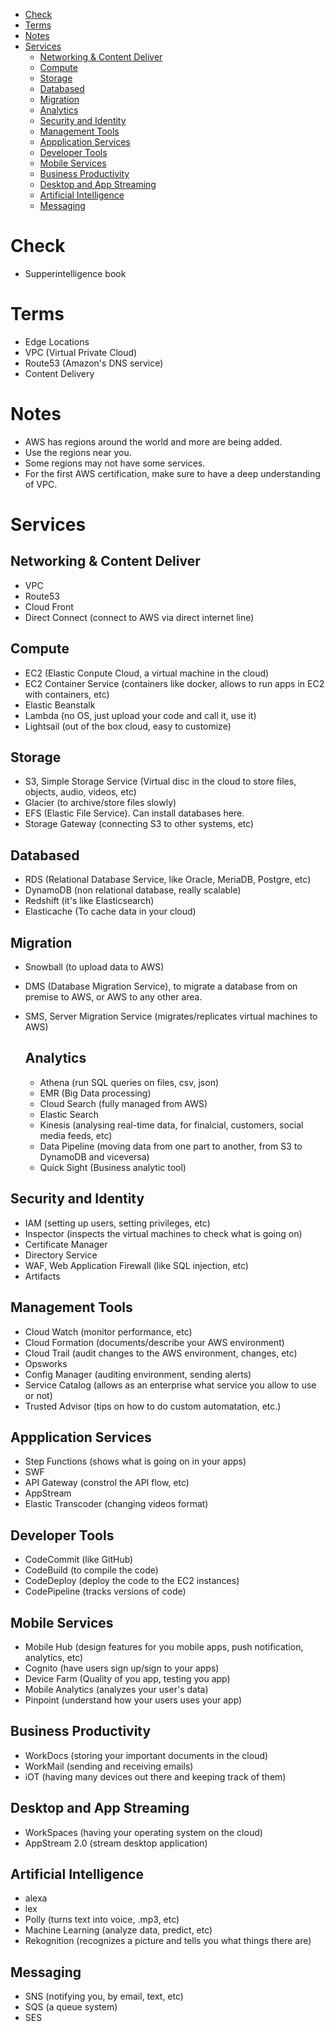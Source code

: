 - [Check](#check)
- [Terms](#terms)
- [Notes](#notes)
- [Services](#services)
  - [Networking & Content Deliver](#networking--content-deliver)
  - [Compute](#compute)
  - [Storage](#storage)
  - [Databased](#databased)
  - [Migration](#migration)
  - [Analytics](#analytics)
  - [Security and Identity](#security-and-identity)
  - [Management Tools](#management-tools)
  - [Appplication Services](#appplication-services)
  - [Developer Tools](#developer-tools)
  - [Mobile Services](#mobile-services)
  - [Business Productivity](#business-productivity)
  - [Desktop and App Streaming](#desktop-and-app-streaming)
  - [Artificial Intelligence](#artificial-intelligence)
  - [Messaging](#messaging)


# Check

* Supperintelligence book

# Terms

* Edge Locations
* VPC (Virtual Private Cloud)
* Route53 (Amazon's DNS service)
* Content Delivery

# Notes

* AWS has regions around the world and more are being added.
* Use the regions near you.
* Some regions may not have some services.
* For the first AWS certification, make sure to have a deep understanding of VPC.


# Services

## Networking & Content Deliver

* VPC
* Route53
* Cloud Front
* Direct Connect (connect to AWS via direct internet line)

## Compute

* EC2 (Elastic Conpute Cloud, a virtual machine in the cloud)
* EC2 Container Service (containers like docker, allows to run apps in EC2 with containers, etc)
* Elastic Beanstalk
* Lambda (no OS, just upload your code and call it, use it)
* Lightsail (out of the box cloud, easy to customize)

## Storage

* S3, Simple Storage Service (Virtual disc in the cloud to store files, objects, audio, videos, etc)
* Glacier (to archive/store files slowly)
* EFS (Elastic File Service). Can install databases here.
* Storage Gateway (connecting S3 to other systems, etc)
  
## Databased

* RDS (Relational Database Service, like Oracle, MeriaDB, Postgre, etc)
* DynamoDB (non relational database, really scalable)
* Redshift (it's like Elasticsearch)
* Elasticache (To cache data in your cloud)

## Migration

* Snowball (to upload data to AWS)
* DMS (Database Migration Service), to migrate a database from on premise to AWS, or AWS to any other area.
* SMS, Server Migration Service (migrates/replicates virtual machines to AWS)
  
  ## Analytics

  * Athena (run SQL queries on files, csv, json)
  * EMR (Big Data processing)
  * Cloud Search (fully managed from AWS)
  * Elastic Search
  * Kinesis (analysing real-time data, for finalcial, customers, social media feeds, etc)
  * Data Pipeline (moving data from one part to another, from S3 to DynamoDB and viceversa)
  * Quick Sight (Business analytic tool)

## Security and Identity

* IAM (setting up users, setting privileges, etc)
* Inspector (inspects the virtual machines to check what is going on)
* Certificate Manager
* Directory Service
* WAF, Web Application Firewall (like SQL injection, etc)
* Artifacts

## Management Tools

* Cloud Watch (monitor performance, etc)
* Cloud Formation (documents/describe your AWS environment)
* Cloud Trail (audit changes to the AWS environment, changes, etc)
* Opsworks
* Config Manager (auditing environment, sending alerts)
* Service Catalog (allows as an enterprise what service you allow to use or not)
* Trusted Advisor (tips on how to do custom automatation, etc.)

## Appplication Services

* Step Functions (shows what is going on in your apps)
* SWF
* API Gateway (constrol the API flow, etc)
* AppStream
* Elastic Transcoder (changing videos format)

## Developer Tools

* CodeCommit (like GitHub)
* CodeBuild (to compile the code)
* CodeDeploy (deploy the code to the EC2 instances)
* CodePipeline (tracks versions of code)

## Mobile Services

* Mobile Hub (design features for you mobile apps, push notification, analytics, etc)
* Cognito (have users sign up/sign to your apps)
* Device Farm (Quality of you app, testing you app)
* Mobile Analytics (analyzes your user's data)
* Pinpoint (understand  how your users uses your app)
  
## Business Productivity

* WorkDocs (storing your important documents in the cloud)
* WorkMail (sending and receiving emails)
* iOT (having many devices out there and keeping track of them)
  
## Desktop and App Streaming

* WorkSpaces (having your operating system on the cloud)
* AppStream 2.0 (stream desktop application)

## Artificial Intelligence

* alexa
* lex
* Polly (turns text into voice, .mp3, etc)
* Machine Learning (analyze data, predict, etc)
* Rekognition (recognizes a picture and tells you what things there are)

## Messaging

* SNS (notifying you, by email, text, etc)
* SQS (a queue system)
* SES